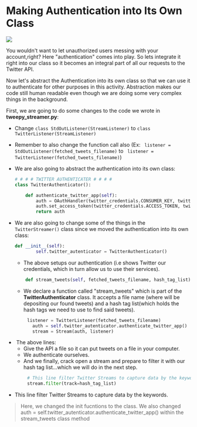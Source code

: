 <!--title={Making Authenication into Its Own Class}-->

<!--badges={Web Development:}-->

# Making Authentication into Its Own Class

![](https://upload.wikimedia.org/wikipedia/commons/thumb/d/d2/Oauth_logo.svg/180px-Oauth_logo.svg.png)

You wouldn't want to let unauthorized users messing with your account,right? Here "authentication" comes into play. So lets integrate it right into our class so it becomes an integral part of all our requests to the Twitter API.  

Now let's abstract the Authentication into its own class so that we can use it to authenticate for other purposes in this activity. Abstraction makes our code still human readable even though we are doing some very complex things in the background. 

First, we are going to do some changes to the code we wrote in **tweepy_streamer.py**:

- Change ```class StdOutListener(StreamListener)``` to ```class TwitterListener(StreamListener)```

- Remember to also change the function call also (Ex: ``` listener = StdOutListener(fetched_tweets_filename)``` to ``` listener = TwitterListener(fetched_tweets_filename)```)

- We are also going to abstract the authentication into its own class:

  ```python
  # # # # TWITTER AUTHENTICATER # # # #
  class TwitterAuthenticator():
  
      def authenticate_twitter_app(self):
          auth = OAuthHandler(twitter_credentials.CONSUMER_KEY, twitter_credentials.CONSUMER_SECRET)
          auth.set_access_token(twitter_credentials.ACCESS_TOKEN, twitter_credentials.ACCESS_TOKEN_SECRET)
          return auth
  ```

- We are also going to change some of the things in the  ```TwitterStreamer()``` class since we moved the authentication into its own class:

  ```python
  def __init__(self):
          self.twitter_autenticator = TwitterAuthenticator()  
  ```
  
  * The above setups our authentication (i.e shows Twitter our credentials, which in turn allow us to use their services).
  
  ```python
      def stream_tweets(self, fetched_tweets_filename, hash_tag_list):
  ```
  
  * We declare a function called "stream_tweets" which is part of the **TwitterAuthenticator** class. It accepts a file name (where will be depositing our found tweets) and a hash tag list(which holds the hash tags we need to use to find said tweets).
  
```python
  		listener = TwitterListener(fetched_tweets_filename)
          auth = self.twitter_autenticator.authenticate_twitter_app() 
          stream = Stream(auth, listener)
```

  * ​    The above lines:
    * Give the API a file so it can put tweets on a file in your computer.
    * We authenticate ourselves.
    * And we finally, crack open a stream and prepare to filter it with our hash tag list...which we will do in the next step.

  ```python
          # This line filter Twitter Streams to capture data by the keywords: 
          stream.filter(track=hash_tag_list)
  ```

  * This line filter Twitter Streams to capture data by the keywords.

  > Here, we changed the init fucntions to the class. We also changed auth = self.twitter_autenticator.authenticate_twitter_app()  within the stream_tweets class method